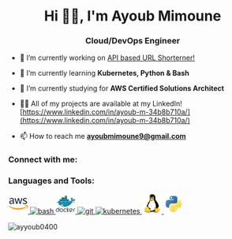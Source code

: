 <h1 align="center">Hi 🙋‍♂️, I'm Ayoub Mimoune</h1>
<h3 align="center">Cloud/DevOps Engineer</h3>

- 🔭 I’m currently working on [API based URL Shorterner!](https://github.com/ayyoub0400/WebURLShortener)

- 🌱 I’m currently learning **Kubernetes, Python & Bash**

- 🤝 I’m currently studying for **AWS Certified Solutions Architect**

- 👨‍💻 All of my projects are available at my LinkedIn! [https://www.linkedin.com/in/ayoub-m-34b8b710a/](https://www.linkedin.com/in/ayoub-m-34b8b710a/)

- 📫 How to reach me **ayoubmimoune9@gmail.com**

<h3 align="left">Connect with me:</h3>
<p align="left">
</p>

<h3 align="left">Languages and Tools:</h3>
<p align="left"> <a href="https://aws.amazon.com" target="_blank" rel="noreferrer"> <img src="https://raw.githubusercontent.com/devicons/devicon/master/icons/amazonwebservices/amazonwebservices-original-wordmark.svg" alt="aws" width="40" height="40"/> </a> <a href="https://www.gnu.org/software/bash/" target="_blank" rel="noreferrer"> <img src="https://www.vectorlogo.zone/logos/gnu_bash/gnu_bash-icon.svg" alt="bash" width="40" height="40"/> </a> <a href="https://www.docker.com/" target="_blank" rel="noreferrer"> <img src="https://raw.githubusercontent.com/devicons/devicon/master/icons/docker/docker-original-wordmark.svg" alt="docker" width="40" height="40"/> </a> <a href="https://git-scm.com/" target="_blank" rel="noreferrer"> <img src="https://www.vectorlogo.zone/logos/git-scm/git-scm-icon.svg" alt="git" width="40" height="40"/> </a> <a href="https://kubernetes.io" target="_blank" rel="noreferrer"> <img src="https://www.vectorlogo.zone/logos/kubernetes/kubernetes-icon.svg" alt="kubernetes" width="40" height="40"/> </a> <a href="https://www.linux.org/" target="_blank" rel="noreferrer"> <img src="https://raw.githubusercontent.com/devicons/devicon/master/icons/linux/linux-original.svg" alt="linux" width="40" height="40"/> </a> <a href="https://www.python.org" target="_blank" rel="noreferrer"> <img src="https://raw.githubusercontent.com/devicons/devicon/master/icons/python/python-original.svg" alt="python" width="40" height="40"/> </a> </p>

<p><img align="center" src="https://github-readme-stats.vercel.app/api/top-langs?username=ayyoub0400&show_icons=true&locale=en&layout=compact" alt="ayyoub0400" /></p>
